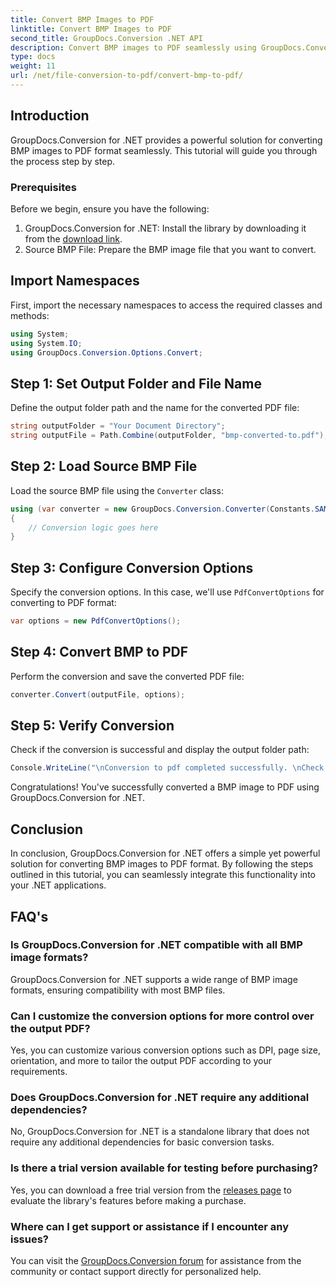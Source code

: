 ```yaml
---
title: Convert BMP Images to PDF
linktitle: Convert BMP Images to PDF
second_title: GroupDocs.Conversion .NET API
description: Convert BMP images to PDF seamlessly using GroupDocs.Conversion for .NET. Customizable options for optimal output.
type: docs
weight: 11
url: /net/file-conversion-to-pdf/convert-bmp-to-pdf/
---
```

## Introduction
GroupDocs.Conversion for .NET provides a powerful solution for converting BMP images to PDF format seamlessly. This tutorial will guide you through the process step by step.
### Prerequisites
Before we begin, ensure you have the following:
1. GroupDocs.Conversion for .NET: Install the library by downloading it from the [download link](https://releases.groupdocs.com/conversion/net/).
2. Source BMP File: Prepare the BMP image file that you want to convert.

## Import Namespaces
First, import the necessary namespaces to access the required classes and methods:
```csharp
using System;
using System.IO;
using GroupDocs.Conversion.Options.Convert;
```
## Step 1: Set Output Folder and File Name
Define the output folder path and the name for the converted PDF file:
```csharp
string outputFolder = "Your Document Directory";
string outputFile = Path.Combine(outputFolder, "bmp-converted-to.pdf");
```
## Step 2: Load Source BMP File
Load the source BMP file using the `Converter` class:
```csharp
using (var converter = new GroupDocs.Conversion.Converter(Constants.SAMPLE_BMP))
{
    // Conversion logic goes here
}
```
## Step 3: Configure Conversion Options
Specify the conversion options. In this case, we'll use `PdfConvertOptions` for converting to PDF format:
```csharp
var options = new PdfConvertOptions();
```
## Step 4: Convert BMP to PDF
Perform the conversion and save the converted PDF file:
```csharp
converter.Convert(outputFile, options);
```
## Step 5: Verify Conversion
Check if the conversion is successful and display the output folder path:
```csharp
Console.WriteLine("\nConversion to pdf completed successfully. \nCheck output in {0}", outputFolder);
```
Congratulations! You've successfully converted a BMP image to PDF using GroupDocs.Conversion for .NET.

## Conclusion
In conclusion, GroupDocs.Conversion for .NET offers a simple yet powerful solution for converting BMP images to PDF format. By following the steps outlined in this tutorial, you can seamlessly integrate this functionality into your .NET applications.
## FAQ's
### Is GroupDocs.Conversion for .NET compatible with all BMP image formats?
GroupDocs.Conversion for .NET supports a wide range of BMP image formats, ensuring compatibility with most BMP files.
### Can I customize the conversion options for more control over the output PDF?
Yes, you can customize various conversion options such as DPI, page size, orientation, and more to tailor the output PDF according to your requirements.
### Does GroupDocs.Conversion for .NET require any additional dependencies?
No, GroupDocs.Conversion for .NET is a standalone library that does not require any additional dependencies for basic conversion tasks.
### Is there a trial version available for testing before purchasing?
Yes, you can download a free trial version from the [releases page](https://releases.groupdocs.com/) to evaluate the library's features before making a purchase.
### Where can I get support or assistance if I encounter any issues?
You can visit the [GroupDocs.Conversion forum](https://forum.groupdocs.com/c/conversion/11) for assistance from the community or contact support directly for personalized help.
